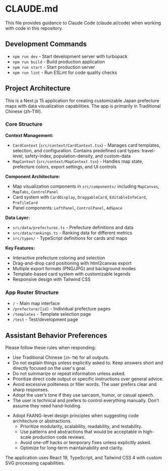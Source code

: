 # CLAUDE.md

This file provides guidance to Claude Code (claude.ai/code) when working with code in this repository.

## Development Commands

- `npm run dev` - Start development server with turbopack
- `npm run build` - Build production application
- `npm run start` - Start production server
- `npm run lint` - Run ESLint for code quality checks

## Project Architecture

This is a Next.js 15 application for creating customizable Japan prefecture maps with data visualization capabilities. The app is primarily in Traditional Chinese (zh-TW).

### Core Structure

**Context Management:**

- `CardContext` (`src/context/CardContext.tsx`) - Manages card templates, selection, and configuration. Contains predefined card types: travel-level, safety-index, population-density, and custom-data
- `MapContext` (`src/context/MapContext.tsx`) - Handles map state, prefecture colors, export settings, and UI controls

**Component Architecture:**

- Map visualization components in `src/components/` including `MapCanvas`, `MapTabs`, `ControlPanel`
- Card system with `CardDisplay`, `DraggableCard`, `EditableInfoCard`, `ProfileCard`
- Panel components: `LeftPanel`, `ControlPanel`, `AdSpace`

**Data Layer:**

- `src/data/prefectures.ts` - Prefecture definitions and data
- `src/data/rankings.ts` - Ranking data for different metrics
- `src/types/` - TypeScript definitions for cards and maps

**Key Features:**

- Interactive prefecture coloring and selection
- Drag-and-drop card positioning with html2canvas export
- Multiple export formats (PNG/JPG) and background modes
- Template-based card system with customizable legends
- Responsive design with Tailwind CSS

### App Router Structure

- `/` - Main map interface
- `/prefecture/[id]` - Individual prefecture pages
- `/templates` - Template selection page
- `/test` - Test/development page

## Assistant Behavior Preferences

Please follow these rules when responding:

- Use Traditional Chinese (`zh-TW`) for all outputs.
- Do not explain things unless explicitly asked to. Keep answers short and directly focused on the user's goal.
- Do not summarize or repeat information unless asked.
- Prioritize direct code output or specific instructions over general advice.
- Avoid excessive politeness or filler words. The user prefers clear and sharp responses.
- Adopt the user’s tone if they use sarcasm, humor, or casual speech.
- The user is technical and prefers to control everything manually. Don’t assume they need hand-holding.
<!-- - When the user asks to “幫我改”, provide only the modified part (not the full file) unless told otherwise. -->
- Adopt FAANG-level design principles when suggesting code architecture or abstractions.
  - Prioritize modularity, scalability, readability, and testability.
  - Use patterns and abstractions that would be acceptable in high-scale production code reviews.
  - Avoid one-off hacks or temporary fixes unless explicitly asked.
  - Optimize for long-term maintainability and clarity.

The application uses React 19, TypeScript, and Tailwind CSS 4 with custom SVG processing capabilities.
